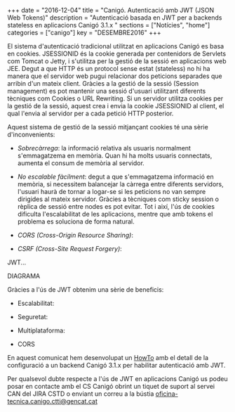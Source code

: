 +++
date        = "2016-12-04"
title       = "Canigó. Autenticació amb JWT (JSON Web Tokens)"
description = "Autenticació basada en JWT per a backends stateless en aplicacions Canigó 3.1.x "
sections    = ["Notícies", "home"]
categories  = ["canigo"]
key         = "DESEMBRE2016"
+++

El sistema d'autenticació tradicional utilitzat en aplicacions Canigó es basa en cookies. JSESSIONID és la cookie generada per contenidors de Servlets com Tomcat o Jetty, i s'utilitza per la gestió de la sessió en aplicacions web JEE. Degut a que HTTP és un protocol sense estat (stateless) no hi ha manera que el servidor web pugui relacionar dos peticions separades que arribin d'un mateix client. Gràcies a la gestió de la sessió (Session management) es pot mantenir una sessió d'usuari utilitzant diferents tècniques com Cookies o URL Rewriting. Si un servidor utilitza cookies per la gestió de la sessió, aquest crea i envia la cookie JSESSIONID al client, el qual l'envia al servidor per a cada petició HTTP posterior.

Aquest sistema de gestió de la sessió mitjançant cookies té una sèrie d'inconvenients:

* _Sobrecàrrega_: la informació relativa als usuaris normalment s'emmagatzema en memòria. Quan hi ha molts usuaris connectats, aumenta el consum de memòria al servidor.

* _No escalable fàcilment_: degut a que s'emmagatzema informació en memòria, si necessitem balancejar la càrrega entre diferents servidors, l'usuari haurà de tornar a logar-se si les peticions no van sempre dirigides al mateix servidor. Gràcies a tècniques com sticky session o rèplica de sessió entre nodes es pot evitar. Tot i així, l'ús de cookies dificulta l'escalabilitat de les aplicacions, mentre que amb tokens el problema es soluciona de forma natural.

* _CORS (Cross-Origin Resource Sharing)_: 

* _CSRF (Cross-Site Request Forgery)_: 

JWT...

DIAGRAMA

Gràcies a l'ús de JWT obtenim una sèrie de beneficis:

* Escalabilitat:

* Seguretat:

* Multiplataforma:

* CORS

En aquest comunicat hem desenvolupat un [HowTo](howtos/2016-11-Howto-Canigo-JWT/) amb el detall de la configuració a un backend Canigó 3.1.x per habilitar autenticació amb JWT.

Per qualsevol dubte respecte a l'ús de JWT en aplicacions Canigó us podeu posar en contacte amb el CS Canigó obrint un tiquet de suport al servei CAN del JIRA CSTD o enviant un correu a la bústia [oficina-tecnica.canigo.ctti@gencat.cat](mailto:oficina-tecnica.canigo.ctti@gencat.cat)
